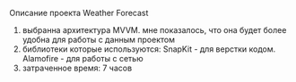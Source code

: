 Описание проекта Weather Forecast
1. выбранна архитектура MVVM. мне показалось, что она будет более удобна для работы с данным проектом
2. библиотеки которые используются: SnapKit - для верстки кодом. Alamofire - для работы с сетью
3. затраченное время: 7 часов
